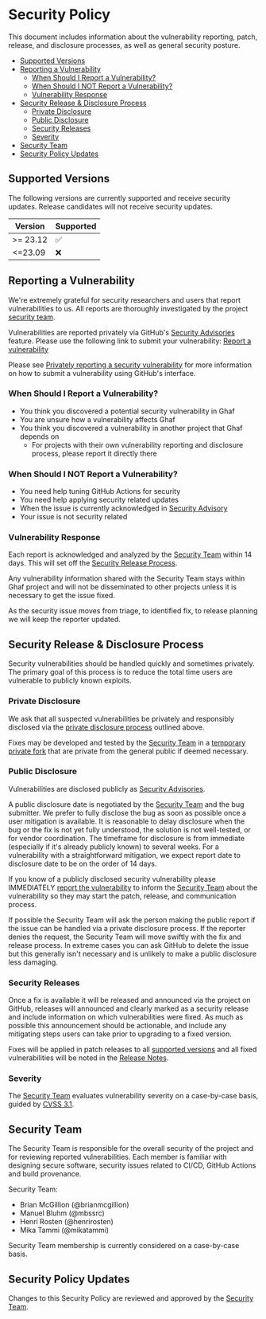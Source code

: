 <!--
    Copyright 2022-2024 TII (SSRC) and the Ghaf contributors
    SPDX-License-Identifier: CC-BY-SA-4.0
-->

# Security Policy

This document includes information about the vulnerability reporting, patch,
release, and disclosure processes, as well as general security posture.

<!-- markdown-toc --bullets="-" -i SECURITY.md -->

<!-- toc -->

- [Supported Versions](#supported-versions)
- [Reporting a Vulnerability](#reporting-a-vulnerability)
  - [When Should I Report a Vulnerability?](#when-should-i-report-a-vulnerability)
  - [When Should I NOT Report a Vulnerability?](#when-should-i-not-report-a-vulnerability)
  - [Vulnerability Response](#vulnerability-response)
- [Security Release & Disclosure Process](#security-release--disclosure-process)
  - [Private Disclosure](#private-disclosure)
  - [Public Disclosure](#public-disclosure)
  - [Security Releases](#security-releases)
  - [Severity](#severity)
- [Security Team](#security-team)
- [Security Policy Updates](#security-policy-updates)

<!-- tocstop -->

## Supported Versions

The following versions are currently supported and receive security updates.
Release candidates will not receive security updates.

| Version  | Supported          |
| -------- | ------------------ |
| >= 23.12 | :white_check_mark: |
| <=23.09  | :x:                |

## Reporting a Vulnerability

We're extremely grateful for security researchers and users that report
vulnerabilities to us. All reports are thoroughly investigated by the project
[security team](#security-team).

Vulnerabilities are reported privately via GitHub's
[Security Advisories](https://docs.github.com/en/code-security/security-advisories)
feature. Please use the following link to submit your vulnerability:
[Report a vulnerability](https://github.com/tiiuae/ghaf/security/advisories/new)

Please see
[Privately reporting a security vulnerability](https://docs.github.com/en/code-security/security-advisories/guidance-on-reporting-and-writing/privately-reporting-a-security-vulnerability#privately-reporting-a-security-vulnerability)
for more information on how to submit a vulnerability using GitHub's interface.

### When Should I Report a Vulnerability?

- You think you discovered a potential security vulnerability in Ghaf
- You are unsure how a vulnerability affects Ghaf
- You think you discovered a vulnerability in another project that Ghaf depends on
  - For projects with their own vulnerability reporting and disclosure process, please report it directly there

### When Should I NOT Report a Vulnerability?

- You need help tuning GitHub Actions for security
- You need help applying security related updates
- When the issue is currently acknowledged in [Security Advisory](https://github.com/tiiuae/ghafscan/blob/main/reports/main/README.md)
- Your issue is not security related

### Vulnerability Response

Each report is acknowledged and analyzed by the [Security Team](#security-team)
within 14 days. This will set off the
[Security Release Process](#security-release--disclosure-process).

Any vulnerability information shared with the Security Team stays within
Ghaf project and will not be disseminated to other projects
unless it is necessary to get the issue fixed.

As the security issue moves from triage, to identified fix, to release planning
we will keep the reporter updated.

## Security Release & Disclosure Process

Security vulnerabilities should be handled quickly and sometimes privately. The
primary goal of this process is to reduce the total time users are vulnerable
to publicly known exploits.

### Private Disclosure

We ask that all suspected vulnerabilities be privately and responsibly
disclosed via the [private disclosure process](#reporting-a-vulnerability)
outlined above.

Fixes may be developed and tested by the [Security Team](#security-team) in a
[temporary private fork](https://docs.github.com/en/code-security/security-advisories/repository-security-advisories/collaborating-in-a-temporary-private-fork-to-resolve-a-repository-security-vulnerability)
that are private from the general public if deemed necessary.

### Public Disclosure

Vulnerabilities are disclosed publicly as [Security
Advisories](https://github.com/tiiuae/ghafscan/blob/main/reports/main/README.md).

A public disclosure date is negotiated by the [Security Team](#security-team)
and the bug submitter. We prefer to fully disclose the bug as soon as possible
once a user mitigation is available. It is reasonable to delay disclosure when
the bug or the fix is not yet fully understood, the solution is not
well-tested, or for vendor coordination. The timeframe for disclosure is from
immediate (especially if it's already publicly known) to several weeks. For a
vulnerability with a straightforward mitigation, we expect report date to
disclosure date to be on the order of 14 days.

If you know of a publicly disclosed security vulnerability please IMMEDIATELY
[report the vulnerability](#reporting-a-vulnerability) to inform the
[Security Team](#security-team) about the vulnerability so they may start the
patch, release, and communication process.

If possible the Security Team will ask the person making the public report if
the issue can be handled via a private disclosure process. If the reporter
denies the request, the Security Team will move swiftly with the fix and
release process. In extreme cases you can ask GitHub to delete the issue but
this generally isn't necessary and is unlikely to make a public disclosure less
damaging.

### Security Releases

Once a fix is available it will be released and announced via the project on
GitHub, releases will announced and clearly marked as a security release and
include information on which vulnerabilities were fixed. As much as possible
this announcement should be actionable, and include any mitigating steps users
can take prior to upgrading to a fixed version.

Fixes will be applied in patch releases to all [supported
versions](#supported-versions) and all fixed vulnerabilities will be noted in
the [Release Notes](https://tiiuae.github.io/ghaf/release_notes/release_notes.html).

### Severity

The [Security Team](#security-team) evaluates vulnerability severity on a
case-by-case basis, guided by [CVSS 3.1](https://www.first.org/cvss/v3.1/specification-document).

## Security Team

The Security Team is responsible for the overall security of the
project and for reviewing reported vulnerabilities. Each member is familiar
with designing secure software, security issues related to CI/CD, GitHub
Actions and build provenance.

Security Team:

- Brian McGillion (@brianmcgillion)
- Manuel Bluhm (@mbssrc)
- Henri Rosten (@henrirosten)
- Mika Tammi (@mikatammi)

Security Team membership is currently considered on a case-by-case basis.

## Security Policy Updates

Changes to this Security Policy are reviewed and approved by the
[Security Team](#security-team).
